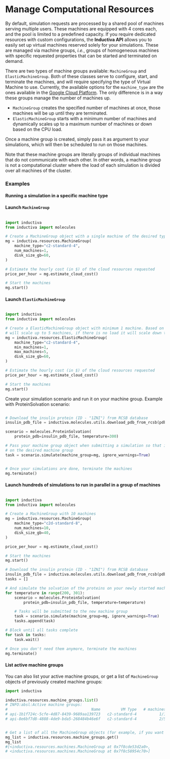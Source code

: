 # Manage Computational Resources

By default, simulation requests are processed by a shared pool of machines serving multiple users. These machines are equipped with 4 cores each, and the pool is limited to a predefined capacity. If you require dedicated resources with custom configurations, the **Inductiva API** allows you to easily set up virtual machines reserved solely for your simulations. These are managed via machine groups, *i.e.*, groups of homogeneous machines with specific requested properties that can be started and terminated on demand.

There are two types of machine groups available: `MachineGroup` and `ElasticMachineGroup`. Both of these classes serve to configure, start, and terminate the machines, and will require specifying the type of Virtual Machine to use. Currently, the available options for the `machine_type` are the ones available in the [Google Cloud Platform](https://cloud.google.com/compute/docs/machine-types). The only difference is in a way these groups manage the number of machines up.

- `MachineGroup` creates the specified number of machines at once, those machines will be up until they are terminated.
- `ElasticMachineGroup` starts with a minimum number of machines and dynamically scales up to a maximum number of machines or down based on the CPU load.


Once a machine group is created, simply pass it as argument to your simulations, which will then be scheduled to run on those machines.

Note that these machine groups are literally groups of individual machines that do not communicate with each other. In other words, a machine group is not a computational cluster where the load of each simulation is divided over all machines of the cluster.

### Examples


#### Running a simulation in a specific machine type
#### Launch `MachineGroup`

```python

import inductiva
from inductiva import molecules

# Create a MachineGroup object with a single machine of the desired type
mg = inductiva.resources.MachineGroup(
    machine_type="c2-standard-4",
    num_machines=1,
    disk_size_gb=60,
)

# Estimate the hourly cost (in $) of the cloud resources requested
price_per_hour = mg.estimate_cloud_cost()

# Start the machines
mg.start()
```
#### Launch `ElasticMachineGroup`

```python

import inductiva
from inductiva import molecules

# Create a ElasticMachineGroup object with minimum 1 machine. Based on the CPU load this machine group
# will scale up to 5 machines, if there is no load it will scale down to 1 machine.
mg = inductiva.resources.ElasticMachineGroup(
    machine_type="c2-standard-4",
    min_machines=1,
    max_machines=5,
    disk_size_gb=60,
)

# Estimate the hourly cost (in $) of the cloud resources requested
price_per_hour = mg.estimate_cloud_cost()

# Start the machines
mg.start()
```

Create your simulation scenario and run it on your machine group. Example with ProteinSolvation scenario:

```python

# Download the insulin protein (ID - "1ZNI") from RCSB database
insulin_pdb_file = inductiva.molecules.utils.download_pdb_from_rcsb(pdb_id="1ZNI")

scenario = molecules.ProteinSolvation(
    protein_pdb=insulin_pdb_file, temperature=300)

# Pass your machine group object when submitting a simulation so that it runs
# on the desired machine group
task = scenario.simulate(machine_group=mg, ignore_warnings=True)


# Once your simulations are done, terminate the machines
mg.terminate()
```

#### Launch hundreds of simulations to run in parallel in a group of machines


```python

import inductiva
from inductiva import molecules

# Create a MachineGroup with 10 machines
mg = inductiva.resources.MachineGroup(
    machine_type="c2d-standard-8",
    num_machines=10,
    disk_size_gb=40,
)

price_per_hour = mg.estimate_cloud_cost()

# Start the machines
mg.start()

# Download the insulin protein (ID - "1ZNI") from RCSB database
insulin_pdb_file = inductiva.molecules.utils.download_pdb_from_rcsb(pdb_id="1ZNI")
tasks = []

# And simulate the solvation of the proteins on your newly started machines
for temperature in range(200, 301):
    scenario = molecules.ProteinSolvation(
        protein_pdb=insulin_pdb_file, temperature=temperature)

    # Tasks will be submitted to the new machine group
    task = scenario.simulate(machine_group=mg, ignore_warnings=True)
    tasks.append(task)

# Block until all tasks complete
for task in tasks:
    task.wait()

# Once you don't need them anymore, terminate the machines
mg.terminate()
```

#### List active machine groups

You can also list your active machine groups, or get a list of `MachineGroup` objects of previously created machine groups:

```python
import inductiva

inductiva.resources.machine_groups.list()
# INFO:absl:Active machine groups:
#                                     Name         VM Type   # machines    Disk Size in GB       Spot         Started at
# api-1b1f724c-5cfe-4d87-8439-9689aa139723   c2-standard-4          1/1                 60      False   13 Sep, 07:38:50
# api-8e6bf7d8-4888-4de9-bda5-268484b46e6f   c2-standard-4          2/5                 60      False   13 Sep, 07:37:49


# Get a list of all the MachineGroup objects (for example, if you want to terminate them all at once)
mg_list = inductiva.resources.machine_groups.get()
mg_list
#[<inductiva.resources.machines.MachineGroup at 0x7f8cde53d2a0>,
# <inductiva.resources.machines.MachineGroup at 0x7f8c58954c70>]
```
